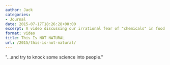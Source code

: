 ```yaml
---
author: Jack
categories:
- Journal
date: 2015-07-17T18:26:28+00:00
excerpt: A video discussing our irrational fear of "chemicals" in food.
format: video
title: This Is NOT NATURAL
url: /2015/this-is-not-natural/
---
```


<span class="embed-youtube" style="text-align:center; display: block;"></span>

"&#8230;and try to knock some science into people."

&nbsp;
